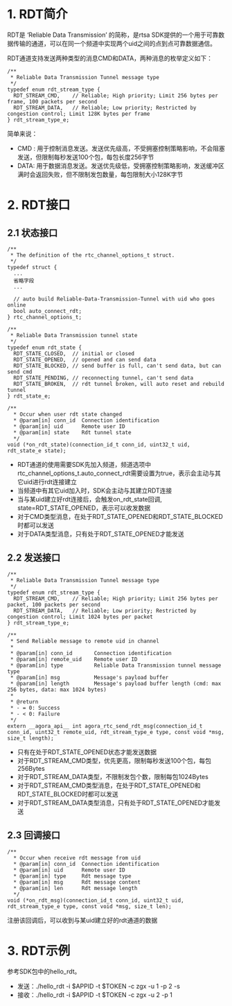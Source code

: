 # 1. RDT简介

RDT是 ‘Reliable Data Transmission’ 的简称，是rtsa SDK提供的一个用于可靠数据传输的通道，可以在同一个频道中实现两个uid之间的点到点可靠数据通信。

RDT通道支持发送两种类型的消息CMD和DATA，两种消息的枚举定义如下：
```
/**
 * Reliable Data Transmission Tunnel message type
 */
typedef enum rdt_stream_type {
  RDT_STREAM_CMD,    // Reliable; High priority; Limit 256 bytes per frame, 100 packets per second
  RDT_STREAM_DATA,   // Reliable; Low priority; Restricted by congestion control; Limit 128K bytes per frame
} rdt_stream_type_e;
```
简单来说：
- CMD : 用于控制消息发送。发送优先级高，不受拥塞控制策略影响，不会阻塞发送，但限制每秒发送100个包，每包长度256字节
- DATA: 用于数据消息发送。发送优先级低，受拥塞控制策略影响，发送缓冲区满时会返回失败，但不限制发包数量，每包限制大小128K字节

# 2. RDT接口
## 2.1 状态接口
```
/**
 * The definition of the rtc_channel_options_t struct.
 */
typedef struct {
  ...
  省略字段
  ...

  // auto build Reliable-Data-Transmission-Tunnel with uid who goes online
  bool auto_connect_rdt;
} rtc_channel_options_t;

/**
 * Reliable Data Transmission tunnel state
 */
typedef enum rdt_state {
  RDT_STATE_CLOSED,  // initial or closed
  RDT_STATE_OPENED,  // opened and can send data
  RDT_STATE_BLOCKED, // send buffer is full, can't send data, but can send cmd
  RDT_STATE_PENDING, // reconnecting tunnel, can't send data
  RDT_STATE_BROKEN,  // rdt tunnel broken, will auto reset and rebuild tunnel
} rdt_state_e;

/**
  * Occur when user rdt state changed
  * @param[in] conn_id  Connection identification
  * @param[in] uid      Remote user ID
  * @param[in] state    Rdt tunnel state
  */
void (*on_rdt_state)(connection_id_t conn_id, uint32_t uid, rdt_state_e state);
```

- RDT通道的使用需要SDK先加入频道，频道选项中rtc_channel_options_t.auto_connect_rdt需要设置为true，表示会主动与其它uid进行rdt连接建立
- 当频道中有其它uid加入时，SDK会主动与其建立RDT连接
- 当与某uid建立好rdt连接后，会触发on_rdt_state回调, state=RDT_STATE_OPENED，表示可以收发数据
- 对于CMD类型消息，在处于RDT_STATE_OPENED和RDT_STATE_BLOCKED时都可以发送
- 对于DATA类型消息，只有处于RDT_STATE_OPENED才能发送

## 2.2 发送接口

```
/**
 * Reliable Data Transmission Tunnel message type
 */
typedef enum rdt_stream_type {
  RDT_STREAM_CMD,    // Reliable; High priority; Limit 256 bytes per packet, 100 packets per second
  RDT_STREAM_DATA,   // Reliable; Low priority; Restricted by congestion control; Limit 1024 bytes per packet
} rdt_stream_type_e;

/**
 * Send Reliable message to remote uid in channel
 *
 * @param[in] conn_id       Connection identification
 * @param[in] remote_uid    Remote user ID
 * @param[in] type          Reliable Data Transmission tunnel message type
 * @param[in] msg           Message's payload buffer
 * @param[in] length        Message's payload buffer length (cmd: max 256 bytes, data: max 1024 bytes)
 *
 * @return
 * - = 0: Success
 * - < 0: Failure
 */
extern __agora_api__ int agora_rtc_send_rdt_msg(connection_id_t conn_id, uint32_t remote_uid, rdt_stream_type_e type, const void *msg, size_t length);
```

- 只有在处于RDT_STATE_OPENED状态才能发送数据
- 对于RDT_STREAM_CMD类型，优先更高，限制每秒发送100个包，每包256Bytes
- 对于RDT_STREAM_DATA类型，不限制发包个数，限制每包1024Bytes
- 对于RDT_STREAM_CMD类型消息，在处于RDT_STATE_OPENED和RDT_STATE_BLOCKED时都可以发送
- 对于RDT_STREAM_DATA类型消息，只有处于RDT_STATE_OPENED才能发送

## 2.3 回调接口
```
/**
  * Occur when receive rdt message from uid
  * @param[in] conn_id  Connection identification
  * @param[in] uid      Remote user ID
  * @param[in] type     Rdt message type
  * @param[in] msg      Rdt message content
  * @param[in] len      Rdt message length
  */
void (*on_rdt_msg)(connection_id_t conn_id, uint32_t uid, rdt_stream_type_e type, const void *msg, size_t len);
```

注册该回调后，可以收到与某uid建立好的rdt通道的数据

# 3. RDT示例
参考SDK包中的hello_rdt。
- 发送：./hello_rdt -i $APPID -t $TOKEN -c zgx -u 1 -p 2 -s
- 接收：./hello_rdt -i $APPID -t $TOKEN -c zgx -u 2 -p 1
